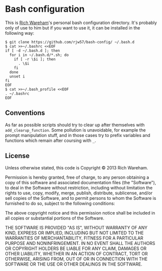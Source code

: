 # Bash configuration

This is [Rich Wareham](https://github.com/rjw57)'s personal bash configuration
directory. It's probably only of use to him but if you want to use it, it can be
installed in the following way:

```console
$ git clone https://github.com/rjw57/bash-config/ ~/.bash.d
$ cat >>~/.bashrc <<EOF
if [ -d ~/.bash.d ]; then
  for i in ~/.bash.d/*.sh; do
    if [ -r \$i ]; then
      . \$i
    fi
  done
  unset i
fi
EOF
$ cat >>~/.bash_profile <<EOF
. ~/.bashrc
EOF
```

## Conventions

As far as possible scripts should try to clear up after themselves with
``add_clearup_function``. Some pollution is unavoidable, for example the prompt
manipulation stuff, and in those cases try to prefix variables and functions
which remain after coursing with ``_``.

## License

Unless otherwise stated, this code is Copyright &copy; 2013 Rich Wareham.

Permission is hereby granted, free of charge, to any person obtaining a copy of
this software and associated documentation files (the "Software"), to deal in
the Software without restriction, including without limitation the rights to
use, copy, modify, merge, publish, distribute, sublicense, and/or sell copies
of the Software, and to permit persons to whom the Software is furnished to do
so, subject to the following conditions:

The above copyright notice and this permission notice shall be included in all
copies or substantial portions of the Software.

THE SOFTWARE IS PROVIDED "AS IS", WITHOUT WARRANTY OF ANY KIND, EXPRESS OR
IMPLIED, INCLUDING BUT NOT LIMITED TO THE WARRANTIES OF MERCHANTABILITY,
FITNESS FOR A PARTICULAR PURPOSE AND NONINFRINGEMENT. IN NO EVENT SHALL THE
AUTHORS OR COPYRIGHT HOLDERS BE LIABLE FOR ANY CLAIM, DAMAGES OR OTHER
LIABILITY, WHETHER IN AN ACTION OF CONTRACT, TORT OR OTHERWISE, ARISING FROM,
OUT OF OR IN CONNECTION WITH THE SOFTWARE OR THE USE OR OTHER DEALINGS IN THE
SOFTWARE.
